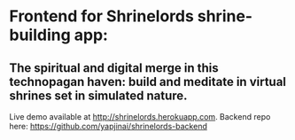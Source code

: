 # Frontend for Shrinelords shrine-building app:
## The spiritual and digital merge in this technopagan haven: build and meditate in virtual shrines set in simulated nature.
Live demo available at http://shrinelords.herokuapp.com.
Backend repo here: https://github.com/yapjinai/shrinelords-backend
